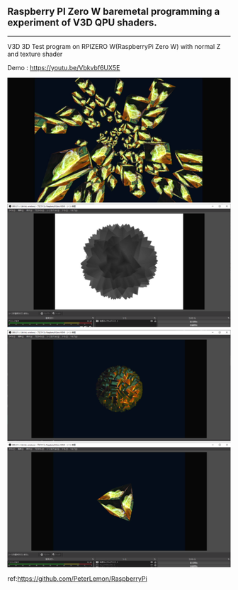 ## Raspberry PI Zero W baremetal programming a experiment of V3D QPU shaders.
----

V3D 3D Test program on RPIZERO W(RaspberryPi Zero W) with normal Z and texture shader

Demo : https://youtu.be/Vbkvbf6UX5E


![picture](https://github.com/kumaashi/RaspberryPI/blob/master/image/rpizero_v3d_tex_06_02.png "Raspberry Pi Zero W V3D texture demo 2")
![picture](https://github.com/kumaashi/RaspberryPI/blob/master/image/rpizero_v3d_tex_06_02_depth.png "Raspberry Pi Zero W V3D texture demo 2")
![picture](https://github.com/kumaashi/RaspberryPI/blob/master/image/rpizero_v3d_tex_06_02_moya.png "Raspberry Pi Zero W V3D texture demo 2")
![picture](https://github.com/kumaashi/RaspberryPI/blob/master/image/rpizero_v3d_tex_06.png "Raspberry Pi Zero W V3D texture demo")

ref:https://github.com/PeterLemon/RaspberryPi


